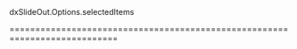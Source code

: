 <!--id-->dxSlideOut.Options.selectedItems<!--/id-->
<!--merge--><!--/merge-->
<!--hidden--><!--/hidden-->
===========================================================================
